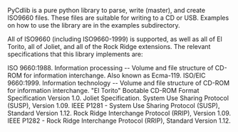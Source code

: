 PyCdlib is a pure python library to parse, write (master), and create ISO9660
files.  These files are suitable for writing to a CD or USB.  Examples on how
to use the library are in the examples subdirectory.

All of ISO9660 (including ISO9660-1999) is supported, as well
as all of El Torito, all of Joliet, and all of the Rock Ridge extensions.
The relevant specifications that this library implements are:

ISO 9660:1988. Information processing -- Volume and file structure of CD-ROM for information interchange.  Also known as Ecma-119.
ISO/EIC 9660:1999.  Information technology -- Volume and file structure of CD-ROM for information interchange.
"El Torito" Bootable CD-ROM Format Specification Version 1.0.
Joliet Specification.
System Use Sharing Protocol (SUSP), Version 1.09.
IEEE P1281 - System Use Sharing Protocol (SUSP), Standard Version 1.12.
Rock Ridge Interchange Protocol (RRIP), Version 1.09.
IEEE P1282 - Rock Ridge Interchange Protocol (RRIP), Standard Version 1.12.
